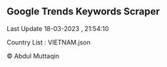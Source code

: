 

## Google Trends Keywords Scraper 
 
Last Update 18-03-2023 , 21:54:10

Country List :
VIETNAM.json



© Abdul Muttaqin 
